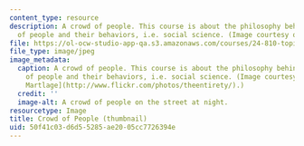 ```yaml
---
content_type: resource
description: A crowd of people. This course is about the philosophy behind the study
  of people and their behaviors, i.e. social science. (Image courtesy of Aaron Martlage.)
file: https://ol-ocw-studio-app-qa.s3.amazonaws.com/courses/24-810-topics-in-philosophy-of-science-social-science-fall-2006/50f41c03d6d55285ae2005cc7726394e_24-810f06-th.jpg
file_type: image/jpeg
image_metadata:
  caption: A crowd of people. This course is about the philosophy behind the study
    of people and their behaviors, i.e. social science. (Image courtesy of [Aaron
    Martlage](http://www.flickr.com/photos/theentirety/).)
  credit: ''
  image-alt: A crowd of people on the street at night.
resourcetype: Image
title: Crowd of People (thumbnail)
uid: 50f41c03-d6d5-5285-ae20-05cc7726394e
---
```

